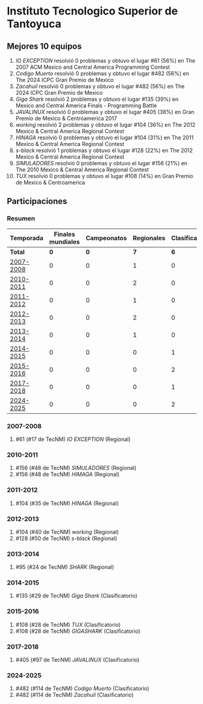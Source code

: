 ---
---

# Instituto Tecnologico Superior de Tantoyuca

## Mejores 10 equipos

1. _IO EXCEPTION_ resolvió 0 problemas y obtuvo el lugar #61 (56%) en The 2007 ACM Mexico and Central America Programming Contest
1. _Codigo Muerto_ resolvió 0 problemas y obtuvo el lugar #482 (56%) en The 2024 ICPC Gran Premio de Mexico
1. _Zacahuil_ resolvió 0 problemas y obtuvo el lugar #482 (56%) en The 2024 ICPC Gran Premio de Mexico
1. _Giga Shark_ resolvió 2 problemas y obtuvo el lugar #135 (39%) en Mexico and Central America Finals - Programming Battle
1. _JAVALINUX_ resolvió 0 problemas y obtuvo el lugar #405 (38%) en Gran Premio de Mexico & Centroamerica 2017
1. _working_ resolvió 2 problemas y obtuvo el lugar #104 (36%) en The 2012 Mexico & Central America Regional Contest
1. _HINAGA_ resolvió 0 problemas y obtuvo el lugar #104 (31%) en The 2011 Mexico & Central America Regional Contest
1. _s-black_ resolvió 1 problemas y obtuvo el lugar #128 (22%) en The 2012 Mexico & Central America Regional Contest
1. _SIMULADORES_ resolvió 0 problemas y obtuvo el lugar #156 (21%) en The 2010 Mexico & Central America Regional Contest
1. _TUX_ resolvió 0 problemas y obtuvo el lugar #108 (14%) en Gran Premio de Mexico & Centroamerica

## Participaciones

### Resumen

| Temporada | Finales mundiales | Campeonatos | Regionales | Clasificatorios | Equipos |
| --- | --- | --- | --- | --- | --- |
| **Total** | **0** | **0** | **7** | **6** | **13** |
| [2007-2008](#2007-2008) | 0 | 0 | 1 | 0 | 1 |
| [2010-2011](#2010-2011) | 0 | 0 | 2 | 0 | 2 |
| [2011-2012](#2011-2012) | 0 | 0 | 1 | 0 | 1 |
| [2012-2013](#2012-2013) | 0 | 0 | 2 | 0 | 2 |
| [2013-2014](#2013-2014) | 0 | 0 | 1 | 0 | 1 |
| [2014-2015](#2014-2015) | 0 | 0 | 0 | 1 | 1 |
| [2015-2016](#2015-2016) | 0 | 0 | 0 | 2 | 2 |
| [2017-2018](#2017-2018) | 0 | 0 | 0 | 1 | 1 |
| [2024-2025](#2024-2025) | 0 | 0 | 0 | 2 | 2 |

### 2007-2008

1. #61 (#17 de TecNM) _IO EXCEPTION_ (Regional)

### 2010-2011

1. #156 (#48 de TecNM) _SIMULADORES_ (Regional)
1. #156 (#48 de TecNM) _HIMAGA_ (Regional)

### 2011-2012

1. #104 (#35 de TecNM) _HINAGA_ (Regional)

### 2012-2013

1. #104 (#40 de TecNM) _working_ (Regional)
1. #128 (#50 de TecNM) _s-black_ (Regional)

### 2013-2014

1. #95 (#24 de TecNM) _SHARK_ (Regional)

### 2014-2015

1. #135 (#29 de TecNM) _Giga Shark_ (Clasificatorio)

### 2015-2016

1. #108 (#28 de TecNM) _TUX_ (Clasificatorio)
1. #108 (#28 de TecNM) _GIGASHARK_ (Clasificatorio)

### 2017-2018

1. #405 (#97 de TecNM) _JAVALINUX_ (Clasificatorio)

### 2024-2025

1. #482 (#114 de TecNM) _Codigo Muerto_ (Clasificatorio)
1. #482 (#114 de TecNM) _Zacahuil_ (Clasificatorio)



